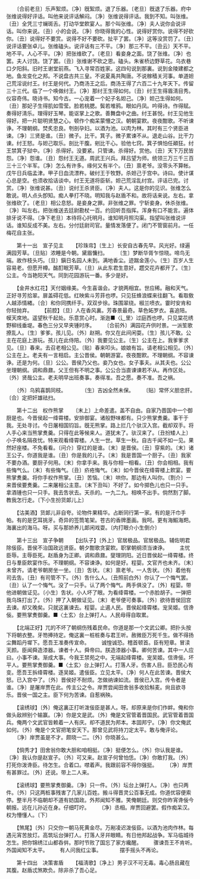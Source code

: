 <!-- { "loadSidebar": true } -->
　　〔合前老旦〕乐声絮烦。〔净〕旣絮烦。退了乐器。〔老旦〕旣退了乐器。府中张维说得好评话。叫他来说评话解闷。〔净〕张维说得评话。我到不知。叫张维。〔丑〕全凭三寸斓斑舌。打动华堂飮宴人。那个叫张维。〔净〕夫人说你会说评话。叫你来说。〔丑〕小的会说。〔净〕你晓得我的心性。说得好赏你。说得不好砍你。〔丑〕说得好不要赏。说得不好不要砍。扯平了罢。〔净〕这等没赏罚了。〔丑〕说评话要张卓儿。张维磕头。说评话有三不平。〔净〕那三不平。〔丑云〕天不平。地不平。人心不平。〔净〕把张维砍了。〔老旦〕看妾身之面。饶了张维。〔净〕也罢。夫人讨饶。饶了罢。〔丑〕张维谢不砍之恩。磕头。朱雀桥边野草花。乌衣巷口夕阳斜。旧时王谢堂前燕。飞入寻常百姓家。这四句说到那裏。说到金陵建都之地。鱼龙变化之邦。不说盘古共三皇。不说夏禹共陶唐。不说稼穑关河事。单道妲己荒淫说纣王。纣王是何代。乃商汤王之后。商汤王得了六百二十九年天下。传留三十三代。临了一个唤做纣王。〔净〕那纣王生得如何。〔丑〕纣王生得眉淸目秀。仪容奇伟。晓诗书。知今古。一心宠着一个妃子名妲己。〔净〕妲己生得如何。〔丑〕那妃子生得肌如雪莹。脸若桃腮。鬓若堆鸦。眼如丹凤。吟得诗。作得赋。奏得好淸乐。理得好玉琴。能讴掌上之歌。善舞盘中之曲。纣王甚悦。纣王见他生得好。把一片聪明贤慧之心。顿作个痴呆蒙懵之汉。朝朝宴飮。夜夜酣歌。不听谏诤。不理朝纲。焚炙忠良。刳剖孕妇。以酒为池。以肉为林。其时有三个贤臣进谏。〔净〕三贤是谁。〔丑〕微子。比干。箕子。微子累谏不从。退走山谷。比干力谏。纣王怒。与妲己取乐。剖比干腹。剜比干心。验他七窍。箕子惧怕任顚狂。纣王禁箕子狱中。〔净〕杀得好。没要紧。只管谏。杀得好。赏他。〔丑〕天下万民皆怨。〔净〕怨谁。〔丑〕怨纣王无道。周武王兴兵。拜吕望为师。统领三万三千三百三十三个半军。〔净〕怎么有许多。缘何又有半个。〔丑〕禀老爷。没零头不算帐。戊午日兵临孟津。甲子日血流漂杵。破纣王于牧野。杀妲己于宫中。诗曰。使计谋心总是空。也须收拾话谈中。纣王无道将臣斩。妲己荒淫乱纣宫。评话已完。讨赏。〔净〕张维说甚。〔丑〕说纣王杀贤臣。〔净〕夫人。这是你的见识。张维怎么敢说。明人点头卽知。痴人拳打不晓。明知我与赵盾不和。故将话来说。左右。拿张维砍了。〔老旦〕相公息怒。是妾身之罪。非张维之罪。宁斩妾身。休杀张维。〔净〕叫左右。把张维送去廷尉勘杖一百。约回听吾指挥。浑身有口不能言。遍体排牙说不得。〔净下老旦〕本待将心托明月。谁知明月照沟渠。指望叫张维说评话。谁知反成不美。左右。分付廷尉司官。量情发落便了。闭门不管窗前月。一任梅花自主张。 


　　第十一出　宣子见主 
　　【珍珠帘】〔生上〕长安自古春先早。风光好。绿遍满园芳草。〔旦贴〕浓睡是今朝。黛眉慵扫。 
　　〔生〕梦断华胥乍惊晓。啼鸟无端。故作枝头巧。〔旦〕鎭日名园人未到。满地香尘。迹踹金莲小。〔生〕百岁人生容易老。但愿开樽。酩酊眠芳草。〔旦〕从此东君生意好。趱交花卉都开了。〔生〕公主。今当艳阳天气。同到花园游玩一番。多少是好。 

　　【金井水红花】天付姻缘美。今生喜谐会。才貌两相宜。世应稀。融和天气。正好寻芳拾翠。扉盖碍花低。红映紫斗芳菲也啰。只见狂蜂浪蝶来往翻飞。看取敎人越添情緖。〔合〕和你同携纤手。双双步徐。珠围翠绕。椒兰喷衣。霎时安肯和你轻抛弃。 
　　【前腔】〔旦〕人在香风裏。芳春景最奇。草色妬罗衣。喜追陪。幙天席地。遥望秋千起处。乐意赏心时。渐迤■〈辶里〉过庭西也啰。只见棠花绣野柳线垂堤。春色三分又早夹锺时序。 
　　〔合前外〕满园花卉供时景。一派笙歌撩乱人。〔生〕爹爹。孩儿见。〔外〕赵朔。你又在此间闲耍。〔生〕孩儿不敢。公主在花庭上游玩。孩儿在此侍陪。〔外〕我要见公主。〔生〕公主在上。我爹爹求见。〔旦〕春来。去召老相公见。〔贴〕春来叩头。娘娘有旨。请老相公相见。〔外〕公主在上。老夫有一言相启。主公晋侯。朝朝游宴。夜夜酣飮。不理朝纲。不容谏诤。还是为何。〔旦〕公公。晋侯乃父也。妾乃女也。女子事夫。从其夫也。公公坐理朝纲。调和鼎鼐。父王但有不明之事。公公合当直谏谏若不从。再作区处。〔外〕贤哉公主。老夫明早出班奏事。奏得准。吾之愿。奏不准。吾之祸。 

　　〔外〕乌鸦喜鹊同枝。　　　　〔生〕吉凶全然未保。 
　　〔贴〕常怀义胆忠肝。　　　　〔合〕定把奸雄祛扫。 

　　第十二出　权作熊掌 
　　〔末上〕上命差遣。盖不自由。自家乃晋国中一个御厨是也。今晋侯起一绛霄楼。安排御宴。诸般野味都有。只少熊掌煑羹。事干于我。无处寻讨。今日屠相国钧旨。旣无熊掌。路上拦几个驮汉入宫。截却双手。将人手心来当熊掌煑羹。只得在此等候来人。道犹未了。驮汉来了。〔丑扮矮人上〕小子唤名隔夜忧。特来观看绛霄楼。人生一世。草生一秋。自古千闻不如一见。果然好座楼。不免看看。〔问介〕穿红的是谁。〔末〕是晋侯。〔丑〕穿紫的。〔末〕诸王公子。你道我是谁。〔丑〕你是我的儿子。〔末〕我是晋国一个厨子。〔丑〕我家不要办酒。要厨子何用。〔末〕你拿手来。我与你相一相看。〔丑〕你会相相。我有些悔气么。〔末〕有些悔气。〔丑〕疥疮悔气。〔末〕如今晋侯在绛霄楼上飮宴。要熊掌煑羹。将你手权作熊掌。〔丑〕苦恼。〔末〕哄你。那边有人叫你。〔割介〕一来晋侯要煑羹。二来屠相公主意。〔末下丑叫〕不好了。如今掷色儿也只一只手。拿酒锺也只一只手。我去吿状去。天杀的。一九二九。相唤不出手。倘然割了脚。教我怎行走。〔下小生扮货郞儿上〕 

　　【沽美酒】货郞儿非自夸。论物件果精华。占断同行第一家。有的是汗巾手帕。有的是穵耳挑牙。奇异的签筒笔架。苍古的香牌墨画。我呵。更有海鰕海羓。海裏出的海马。呀。买与那娇养儿郞闲戏耍。〔内打眼介小生倒介〕 


　　第十三出　宣子争朝 
　　【出队子】〔外上〕官居极品。官居极品。辅佐明君除佞臣。晋侯不治国政远贤臣。朝夕酣歌贪宴飮。职掌朝纲须当谏诤。 
　　主忧臣辱。主辱臣死。赵盾身为正卿。调和鼎鼐。燮理阴阳。近日晋侯起一绛霄楼。终日与羣臣飮宴作乐。不理朝纲。不容谏诤。如何是好。程婴。文官齐也未齐。〔末〕未曾齐。请老爷朝房坐一坐。〔丑〕吿状。〔末〕禀老爷。一人吿状。〔外〕着他有司去吿。〔丑〕有司管不下。〔外〕吿什么人。〔丑照前白外〕你认了一个悔气罢。〔丑〕认了一个悔气。没了一只手。认了两个悔气。两手俱没了。〔外〕程婴。带他进朝做证见。〔小生〕吿状。小人坏了眼。为看绛霄楼。一个赤脸胡子。一弹把我乌珠打出了。〔外〕押了入朝做证见。〔末〕老爷便可奏事。〔外〕欲待晋侯回宫去谏。却又晚矣。只就这裏谏去。程婴。止遏人民。晋侯起绛霄楼。宠吴姬。信谗佞。要熊掌煑御羹。■〈土玄〉台上弹打人。人民毋得自取累。 

　　【北端正好】兀的不坏了朝纲伤残着民命。你道是那一个文武公卿。把扑头按下将朝衣整。牙笏捧持定。俺这裏一桩桩奏与君王听。赦微臣万死千生。做不得扬尘舞蹈丹墀下。愿吾王准奏传宣命。 
　　诚惶诚恐。稽首顿首。臣有短章。冒渎天颜。臣闻舜造漆器。谏者十人。舜帝曰。朕造漆器小事。卿何苦谏。其中一人应曰。小事不谏。渐成大事。今我王禁苑之中。无端起绛霄楼。宠吴姬。信谗佞。坏平人。要熊掌煑御羹。■〈土玄〉台上弹打人。打落人牙。伤害人目。臣恐民心有变。愿吾王拆绛霄楼。逐吴姬。遣佞臣。立见太平。〔净〕何人在此苦谏。晋侯大怒。已入宫中了。〔外〕晋侯好不耐烦。怎做纳谏如流。晋侯已入宫。传令者是谁。〔净〕是屠岸贾在此。传主公之令。岸贾尝闻田舍翁多收拾斛麦。尙且欲寻乐。晋侯一国之主。臣下何为苦谏。自惹祸殃。  

　　【滚绣球】〔外〕俺这裏正打听泼佞臣是甚人。呀。却原来是你们作衅。俺和你做头敌辨别个输赢。〔净〕你是文是武。〔外〕俺是文官管着晋国民。武官管着晋国兵。俺两个文武官皆赖着一人有庆。却不道民为邦本。本固邦宁。〔净〕你文俺武如何。〔外〕俺是个文官把笔安天下。那曾见武将持刀定太平。敢与俺评论。 
　　〔净〕岸贾虽是不才。颇晓一二。〔外〕你晓甚么。 

　　【倘秀才】田舍翁你敢大胆和咱相挺。〔净〕挺便怎么。〔外〕你认我是谁。〔净〕我认你是赵宣子。〔外〕可又来。赵宣子何曾怕恁。〔净〕你敢打我。〔外〕打死你泼谗臣。待怎生。合着口。噤着声。我跟前容不得你强挺。 
　　〔净〕岸贾有甚罪过。〔外〕还说。带上二人来。 

　　【滚绣球】要熊掌煑御羹。〔净〕只一件。〔外〕坛台上弹打人。〔净〕也只两件。〔外〕只这两桩事残害了几家儿百姓。搬斗得晋灵公百事无成。你道优容便索停。整半月不临朝却不道有妨国政。外邦闻知不雅。笑俺朝廷。则交你昨宵谗佞今朝报。远在儿孙近在身。仔细叮咛。 
　　〔净〕丞相。岸贾回避罢。假作痴呆汉。权为懵懂人。〔下〕 

　　【煞尾】〔外〕只交你一朝马死黄金尽。万剐凌迟泼佞臣。以酒为池肉作林。每遇元宵苦放灯。高筑坛台弹打人。打落人牙幷眼睛。有日他邦起战争。军马临城待怎生。把你锦绣江山都呑倂。那时节败了国忘了家方纔醒。 
　　骤谏吾王不肯听。　　　　外国闻知不太平。 
　　有人问我红尘事。　　　　摆手摇头不再论。 

　　第十四出　决策害盾 
　　【福淸歌】〔净上〕男子汉不可无毒。毒心肠且藏在其腹。赵盾忒煞欺负。除非杀了吾心足。 
